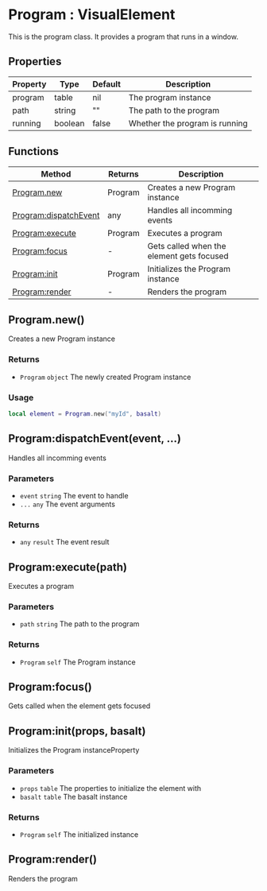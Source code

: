 # Program : VisualElement
This is the program class. It provides a program that runs in a window.

## Properties

|Property|Type|Default|Description|
|---|---|---|---|
|program|table|nil|The program instance
|path|string|""|The path to the program
|running|boolean|false|Whether the program is running

## Functions

|Method|Returns|Description|
|---|---|---|
|[Program.new](#Program.new)|Program|Creates a new Program instance
|[Program:dispatchEvent](#Program:dispatchEvent)|any|Handles all incomming events
|[Program:execute](#Program:execute)|Program|Executes a program
|[Program:focus](#Program:focus)|-|Gets called when the element gets focused
|[Program:init](#Program:init)|Program|Initializes the Program instance
|[Program:render](#Program:render)|-|Renders the program

## Program.new()
Creates a new Program instance

### Returns
* `Program` `object` The newly created Program instance

### Usage
 ```lua
local element = Program.new("myId", basalt)
```

## Program:dispatchEvent(event, ...)
Handles all incomming events

### Parameters
* `event` `string` The event to handle
* `...` `any` The event arguments

### Returns
* `any` `result` The event result

## Program:execute(path)
Executes a program

### Parameters
* `path` `string` The path to the program

### Returns
* `Program` `self` The Program instance

## Program:focus()
Gets called when the element gets focused

## Program:init(props, basalt)
Initializes the Program instanceProperty

### Parameters
* `props` `table` The properties to initialize the element with
* `basalt` `table` The basalt instance

### Returns
* `Program` `self` The initialized instance

## Program:render()
Renders the program


